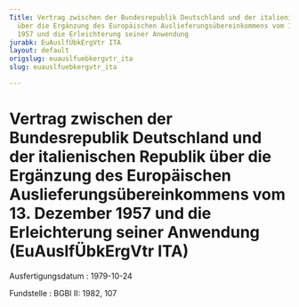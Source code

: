 ```yaml
---
Title: Vertrag zwischen der Bundesrepublik Deutschland und der italienischen Republik
  über die Ergänzung des Europäischen Auslieferungsübereinkommens vom 13. Dezember
  1957 und die Erleichterung seiner Anwendung
jurabk: EuAuslfÜbkErgVtr ITA
layout: default
origslug: euauslfuebkergvtr_ita
slug: euauslfuebkergvtr_ita

---
```


# Vertrag zwischen der Bundesrepublik Deutschland und der italienischen Republik über die Ergänzung des Europäischen Auslieferungsübereinkommens vom 13. Dezember 1957 und die Erleichterung seiner Anwendung (EuAuslfÜbkErgVtr ITA)

Ausfertigungsdatum
:   1979-10-24

Fundstelle
:   BGBl II: 1982, 107


